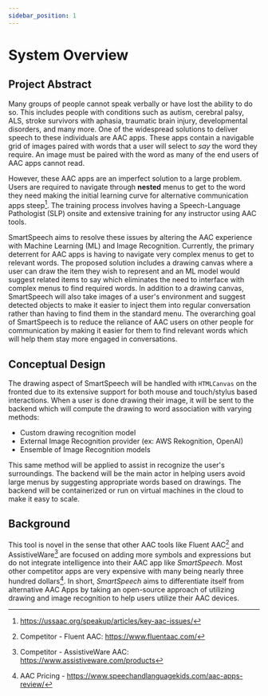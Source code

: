 ```yaml
---
sidebar_position: 1
---
```


# System Overview  
  
## Project Abstract  
  
Many groups of people cannot speak verbally or have lost the ability to do so. This includes people with conditions such as autism, cerebral palsy, ALS, stroke survivors with aphasia, traumatic brain injury, developmental disorders, and many more. One of the widespread solutions to deliver speech to these individuals are AAC apps. These apps contain a navigable grid of images paired with words that a user will select to *say* the word they require. An image must be paired with the word as many of the end users of AAC apps cannot read.   

However, these AAC apps are an imperfect solution to a large problem. Users are required to navigate through **nested** menus to get to the word they need making the initial learning curve for alternative communication apps steep[^1]. The training process involves having a Speech-Language Pathologist (SLP) onsite and extensive training for any instructor using AAC tools. 

SmartSpeech aims to resolve these issues by altering the AAC experience with Machine Learning (ML) and Image Recognition. Currently, the primary deterrent for AAC apps is having to navigate very complex menus to get to relevant words. The proposed solution includes a drawing canvas where a user can draw the item they wish to represent and an ML model would suggest related items to say which eliminates the need to interface with complex menus to find required words. In addition to a drawing canvas, SmartSpeech will also take images of a user's environment and suggest detected objects to make it easier to inject them into regular conversation rather than having to find them in the standard menu. The overarching goal of SmartSpeech is to reduce the reliance of AAC users on other people for communication by making it easier for them to find relevant words which will help them stay more engaged in conversations.
  
## Conceptual Design
The drawing aspect of SmartSpeech will be handled with `HTMLCanvas` on the fronted due to its extensive support for both mouse and touch/stylus based interactions. When a user is done drawing their image, it will be sent to the backend which will compute the drawing to word association with varying methods:
+ Custom drawing recognition model 
+ External Image Recognition provider (ex: AWS Rekognition, OpenAI)
+ Ensemble of Image Recognition models

This same method will be applied to assist in recognize the user's surroundings. The backend will be the main actor in helping users avoid large menus by suggesting appropriate words based on drawings. The backend will be containerized or run on virtual machines in the cloud to make it easy to scale.  

## Background

This tool is novel in the sense that other AAC tools like Fluent AAC[^2] and AssistiveWare[^3] are focused on adding more symbols and expressions but do not integrate intelligence into their AAC app like *SmartSpeech*. Most other competitor apps are very expensive with many being nearly three hundred dollars[^4]. In short, *SmartSpeech* aims to differentiate itself from alternative AAC Apps by taking an open-source approach of utilizing drawing and image recognition to help users utilize their AAC devices.  

[^1]: https://ussaac.org/speakup/articles/key-aac-issues/
[^2]: Competitor - Fluent AAC: https://www.fluentaac.com/
[^3]: Competitor - AssistiveWare AAC: https://www.assistiveware.com/products
[^4]: AAC Pricing - https://www.speechandlanguagekids.com/aac-apps-review/
